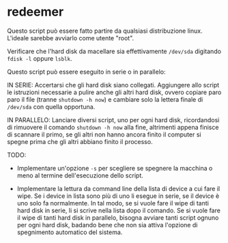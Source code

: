 # redeemer

Questo script può essere fatto partire da qualsiasi distribuzione linux.
L'ideale sarebbe avviarlo come utente "root".

Verificare che l'hard disk da macellare sia effettivamente `/dev/sda`
digitando `fdisk -l` oppure `lsblk`.

Questo script può essere eseguito in serie o in parallelo:

IN SERIE:
    Accertarsi che gli hard disk siano collegati.
    Aggiungere allo script le istruzioni necessarie
    a pulire anche gli altri hard disk, ovvero copiare
    paro paro il file (tranne `shutdown -h now`)
    e cambiare solo la lettera finale di `/dev/sda`
    con quella opportuna.


IN PARALLELO:
    Lanciare diversi script, uno per ogni hard disk,
    ricordandosi di rimuovere il comando `shutdown -h now`
    alla fine, altrimenti appena finisce di scannare il primo, se gli
    altri non hanno ancora finito il computer si spegne prima che
    gli altri abbiano finito il processo.


TODO:
  - Implementare un'opzione `-s` per scegliere se spegnere la
    macchina o meno al termine dell'esecuzione dello script.

  - Implementare la lettura da command line della lista di device
    a cui fare il wipe. Se i device in lista sono più di uno li
    esegue in serie, se il device è uno solo fa normalmente.
    In tal modo, se si vuole fare il wipe di tanti hard disk in
    serie, li si scrive nella lista dopo il comando.
    Se si vuole fare il wipe di tanti hard disk in parallelo,
    bisogna avviare tanti script ognuno per ogni hard disk, badando
    bene che non sia attiva l'opzione di spegnimento automatico del
    sistema.
